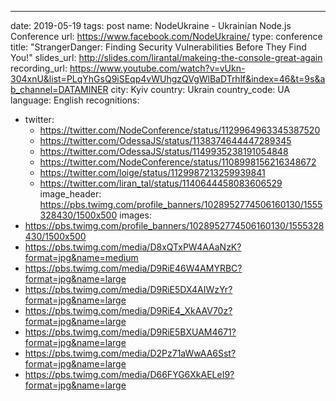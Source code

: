 ---
date: 2019-05-19
tags: post
name: NodeUkraine - Ukrainian Node.js Conference
url: https://www.facebook.com/NodeUkraine/
type: conference
title: "StrangerDanger: Finding Security Vulnerabilities Before They Find You!"
slides_url: http://slides.com/lirantal/makeing-the-console-great-again
recording_url: https://www.youtube.com/watch?v=vUkn-304xnU&list=PLqYhGsQ9iSEqp4vWUhgzQVgWlBaDTrhlf&index=46&t=9s&ab_channel=DATAMINER
city: Kyiv
country: Ukrain
country_code: UA
language: English
recognitions:
  - twitter:
    - https://twitter.com/NodeConference/status/1129964963345387520
    - https://twitter.com/OdessaJS/status/1138374644447289345
    - https://twitter.com/OdessaJS/status/1149935238191054848
    - https://twitter.com/NodeConference/status/1108998156216348672
    - https://twitter.com/loige/status/1129987213259939841
    - https://twitter.com/liran_tal/status/1140644458083606529
image_header: https://pbs.twimg.com/profile_banners/1028952774506160130/1555328430/1500x500
images:
  - https://pbs.twimg.com/profile_banners/1028952774506160130/1555328430/1500x500
  - https://pbs.twimg.com/media/D8xQTxPW4AAaNzK?format=jpg&name=medium
  - https://pbs.twimg.com/media/D9RiE46W4AMYRBC?format=jpg&name=large
  - https://pbs.twimg.com/media/D9RiE5DX4AIWzYr?format=jpg&name=large
  - https://pbs.twimg.com/media/D9RiE4_XkAAV70z?format=jpg&name=large
  - https://pbs.twimg.com/media/D9RiE5BXUAM4671?format=jpg&name=large
  - https://pbs.twimg.com/media/D2Pz71aWwAA6Sst?format=jpg&name=large
  - https://pbs.twimg.com/media/D66FYG6XkAELeI9?format=jpg&name=large
